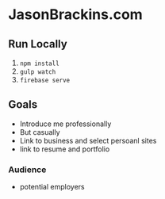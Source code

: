# JasonBrackins.com


## Run Locally

1. `npm install`
2. `gulp watch`
3. `firebase serve`


## Goals

* Introduce me professionally
* But casually
* Link to business and select persoanl sites
* link to resume and portfolio

### Audience

* potential employers
